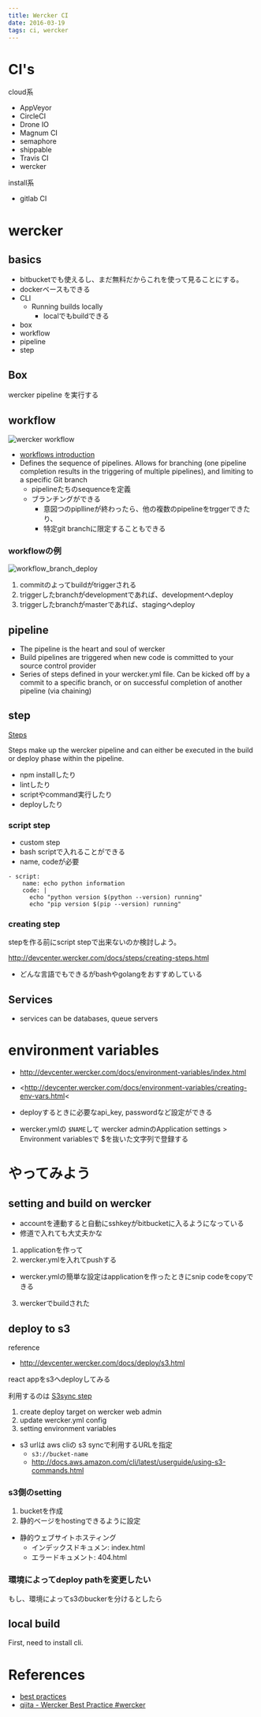 ```yaml
---
title: Wercker CI
date: 2016-03-19
tags: ci, wercker
---
```



# CI's

cloud系

+ AppVeyor
+ CircleCI
+ Drone IO
+ Magnum CI
+ semaphore
+ shippable
+ Travis CI
+ wercker

install系

+ gitlab CI


# wercker

## basics

+ bitbucketでも使えるし、まだ無料だからこれを使って見ることにする。
+ dockerベースもできる
+ CLI
  + Running builds locally
    + localでもbuildできる
+ box
+ workflow
+ pipeline
+ step

## Box

wercker pipeline を実行する

## workflow

![wercker workflow](https://dl.dropboxusercontent.com/u/21522805/blog/cloudservice/wercker-workflow-local-dev-cloud.png)

+ [workflows introduction](http://devcenter.wercker.com/learn/workflows/introduction.html)
+ Defines the sequence of pipelines. Allows for branching (one pipeline completion results in the triggering of multiple pipelines), and limiting to a specific Git branch
  + pipelineたちのsequenceを定義
  + ブランチングができる
    + 意図つのpipllineが終わったら、他の複数のpipelineをtrggerできたり、
    + 特定git branchに限定することもできる

### workflowの例

![workflow_branch_deploy](https://dl.dropboxusercontent.com/u/21522805/blog/wercker/workflow_branch_deploy.png)

1. commitのよってbuildがtriggerされる
2. triggerしたbranchがdevelopmentであれば、developmentへdeploy
3. triggerしたbranchがmasterであれば、stagingへdeploy


## pipeline

+ The pipeline is the heart and soul of wercker
+ Build pipelines are triggered when new code is committed to your source control provider
+ Series of steps defined in your wercker.yml file. Can be kicked off by a commit to a specific branch, or on successful completion of another pipeline (via chaining)

## step

[Steps](http://devcenter.wercker.com/docs/steps/index.html)

Steps make up the wercker pipeline and can either be executed in the build or deploy phase within the pipeline.

+ npm installしたり
+ lintしたり
+ scriptやcommand実行したり
+ deployしたり

### script step

+ custom step
+ bash scriptで入れることができる
+ name, codeが必要

```
- script:
    name: echo python information
    code: |
      echo "python version $(python --version) running"
      echo "pip version $(pip --version) running"
```

### creating step

stepを作る前にscript stepで出来ないのか検討しよう。

<http://devcenter.wercker.com/docs/steps/creating-steps.html>

+ どんな言語でもできるがbashやgolangをおすすめしている

## Services

+ services can be databases, queue servers


# environment variables

+ <http://devcenter.wercker.com/docs/environment-variables/index.html>
+ <http://devcenter.wercker.com/docs/environment-variables/creating-env-vars.html<

+ deployするときに必要なapi_key, passwordなど設定ができる
+ wercker.ymlの `$NAME`して wercker adminのApplication settings > Environment variablesで $を抜いた文字列で登録する


# やってみよう

## setting and build on wercker

+ accountを連動すると自動にsshkeyがbitbucketに入るようになっている
+ 修道で入れても大丈夫かな

1. applicationを作って
2. wercker.ymlを入れてpushする
 + wercker.ymlの簡単な設定はapplicationを作ったときにsnip codeをcopyできる
3. werckerでbuildされた


## deploy to s3

reference

+ http://devcenter.wercker.com/docs/deploy/s3.html

react appをs3へdeployしてみる

利用するのは [S3sync step](https://app.wercker.com/#applications/51c82a063179be4478002245/tab/details)

1. create deploy target on wercker web admin
2. update wercker.yml config
3. setting environment variables
  + s3 urlは aws cliの s3 syncで利用するURLを指定
    + `s3://bucket-name`
    + <http://docs.aws.amazon.com/cli/latest/userguide/using-s3-commands.html>

### s3側のsetting

1. bucketを作成
2. 静的ベージをhostingできるように設定
  + 静的ウェブサイトホスティング
    + インデックスドキュメン: index.html
    + エラードキュメント: 404.html


### 環境によってdeploy pathを変更したい

もし、環境によってs3のbuckerを分けるとしたら




## local build

First, need to install cli.


# References

+ [best practices](http://old-devcenter.wercker.com/articles/bestpractices/index.html)
+ [qiita - Wercker Best Practice #wercker](http://qiita.com/tbpgr/items/58b548887d2d27f43ff2)
